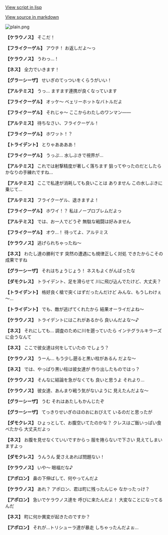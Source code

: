[View script in lisp](../scripts/210141040.txt)

[View source in markdown](210141040.md)

![plain.png](../images/backgrounds/plain.png)

**【ケラウノス】**
そこだ！

**【フライクーゲル】**
アウチ！
お返しだよ～っ

**【ケラウノス】**
うわっ…！

**【ネス】**
全力でいきます！

**【グラーシーザ】**
せいぎのてっついをくらうがいい！

**【アルテミス】**
うっ…
ますます連携が良くなっています

**【フライクーゲル】**
オッケ～
ベェリーホットなバトルだよ

**【フライクーゲル】**
それじゃ～
ここからわたしのワンマン――

**【アルテミス】**
待ちなさい、フライクーゲル！

**【フライクーゲル】**
ホワット！？

**【トライデント】**
とりゃああああ！

**【フライクーゲル】**
うっぷ…
水しぶきで視界が…

**【アルテミス】**
これでは射撃精度が著しく落ちます
狙ってやったのだとしたら
かなりの手練れですね…

**【アルテミス】**
ここで私達が消耗しても良いことは
ありません
この水しぶきに乗じて…

**【アルテミス】**
フライクーゲル、退きますよ！

**【フライクーゲル】**
ホワイ！？
私はノープロブレムだよっ

**【アルテミス】**
では、お一人でどうぞ
無駄な戦闘は好みません

**【フライクーゲル】**
オウ…！
待ってよ、アルテミス

**【ケラウノス】**
逃げられちゃったね～

**【ネス】**
わたし達の勝利です
突然の遭遇にも規律正しく対処
できたからこその成果ですね

**【グラーシーザ】**
それはちょうじょう！
ネスもよくがんばったな

**【ダモクレス】**
トライデント、足を滑らせて
川に飛び込んでたけど、大丈夫？

**【トライデント】**
格好良く槍で突くはずだったんだけど
みんな、もうしわけぇ～…

**【トライデント】**
でも、敵が逃げてくれたから
結果オーライだよね～

**【ケラウノス】**
トライデントにはこれがあるから
良いんだよな～♪

**【ネス】**
それにしても…
調査のために川を遡っていたら
インテグラルキラーズに会うなんて

**【ネス】**
ここで彼女達は何をしていたの
でしょう？

**【ケラウノス】**
うーん…
もう少し遡ると黒い柱があるん
だよな～

**【ネス】**
では、やっぱり黒い柱は彼女達が
作り出したものではっ？

**【ケラウノス】**
そんなに結論を急がなくても
良いと思うよ
それより…

**【ケラウノス】**
彼女達、あんまり戦う気がないように
見えたんだよな～

**【グラーシーザ】**
うむ
それはあたしもかんじたぞ

**【グラーシーザ】**
てっきりせいぎのほのおにおびえて
いるのだと思ったが

**【ダモクレス】**
ひょっとして、お腹空いてたのかな？
クレスはご飯いっぱい食べたから
大丈夫だよっ

**【ネス】**
お腹を見せなくていいですからっ
服を捲らないで下さい
見えてしまいますよっ

**【ダモクレス】**
うんうん
愛さえあれば問題ない！

**【ケラウノス】**
いや～
眼福だな♪

**【アポロン】**
鼻の下伸ばして、何やってんだよ

**【ケラウノス】**
あれ？
アポロン、君は町に残ったんじゃ
なかったっけ？

**【アポロン】**
急いでケラウノス達を
呼びに来たんだよ！
大変なことになってるんだ

**【ネス】**
町に何か異変が起きたのですか？

**【アポロン】**
それが…トリシューラ達が暴走
しちゃったんだよぉ…